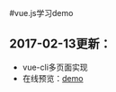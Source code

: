 #vue.js学习demo

## 2017-02-13更新：

- vue-cli多页面实现
- 在线预览：[demo](https://yokaki.github.io/demos/vue/multi-page/module/index.html)